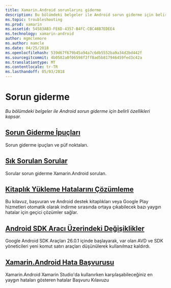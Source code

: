```yaml
---
title: Xamarin.Android sorunlarını giderme
description: Bu bölümdeki belgeler ile Android sorun giderme için belirli özellikleri kapsar.
ms.topic: troubleshooting
ms.prod: xamarin
ms.assetid: 54583AB3-FE6D-4357-B4FC-CBC48B7EDEE4
ms.technology: xamarin-android
author: mgmclemore
ms.author: mamcle
ms.date: 04/25/2018
ms.openlocfilehash: 539d67f679b45a94a7c6db5552ba9a34d2bd442f
ms.sourcegitcommit: 4b0582a0f06598f3ff8ad5b817946459fed3c42a
ms.translationtype: MT
ms.contentlocale: tr-TR
ms.lasthandoff: 05/03/2018
---
```

# <a name="troubleshooting"></a>Sorun giderme

_Bu bölümdeki belgeler ile Android sorun giderme için belirli özellikleri kapsar._

## <a name="troubleshooting-tipsandroidtroubleshootingtroubleshootingmd"></a>[Sorun Giderme İpuçları](~/android/troubleshooting/troubleshooting.md)

Sorun giderme ipuçları ve püf noktaları.


## <a name="frequently-asked-questionsquestionsindexmd"></a>[Sık Sorulan Sorular](questions/index.md)

Sorular sorun giderme Xamarin.Android sorulan.


## <a name="resolving-library-installation-errorsandroidtroubleshootingresolving-library-installation-errorsmd"></a>[Kitaplık Yükleme Hatalarını Çözümleme](~/android/troubleshooting/resolving-library-installation-errors.md)

Bu kılavuz, başvuran ve Android destek kitaplıkları veya Google Play hizmetleri otomatik olarak indirme sırasında ortaya çıkabilecek bazı yaygın hatalar için geçici çözümler sağlar.


## <a name="changes-to-the-android-sdk-toolingandroidtroubleshootingsdk-cli-tooling-changesmd"></a>[Android SDK Aracı Üzerindeki Değişiklikler](~/android/troubleshooting/sdk-cli-tooling-changes.md)

Google Android SDK Araçları 26.0.1 içinde başlayarak, var olan AVD ve SDK yöneticileri yeni komut satırı araçları düşünülerek kullanılmaz kaldırdı.


## <a name="xamarinandroid-errors-referenceandroidtroubleshootingerrorsmd"></a>[Xamarin.Android Hata Başvurusu](~/android/troubleshooting/errors.md)

Xamarin.Android Xamarin Studio'da kullanırken karşılaşabileceğiniz en yaygın hataları gösteren hatalar Başvuru Kılavuzu
